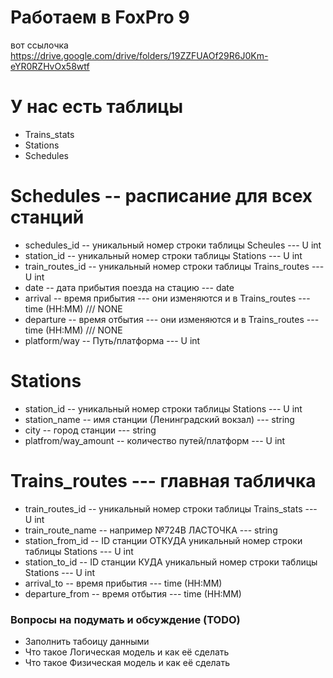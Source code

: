 #  Работаем в FoxPro 9

вот ссылочка 
https://drive.google.com/drive/folders/19ZZFUAOf29R6J0Km-eYR0RZHvOx58wtf

# У нас есть таблицы
 * Trains_stats
 * Stations
 * Schedules

# Schedules -- расписание для всех станций 
 * schedules_id -- уникальный номер строки таблицы Scheules --- U int
 * station_id -- уникальный номер строки таблицы Stations  --- U int 
 * train_routes_id -- уникальный номер строки таблицы Trains_routes --- U int 
 * date -- дата прибытия поезда на стацию --- date 
 * arrival -- время прибытия --- они изменяются и в Trains_routes --- time (HH:MM) ///  NONE
 * departure  -- время отбытия --- они изменяются и в Trains_routes --- time (HH:MM) /// NONE
 * platform/way  -- Путь/платформа --- U int


# Stations
 * station_id -- уникальный номер строки таблицы Stations --- U int
 * station_name -- имя станции (Ленинградский вокзал) --- string
 * city -- город станции --- string 
 * platfrom/way_amount -- количество путей/платформ --- U int

# Trains_routes --- главная табличка
 * train_routes_id -- уникальный номер строки таблицы Trains_stats --- U int
 * train_route_name -- например №724В ЛАСТОЧКА  --- string
 * station_from_id -- ID станции ОТКУДА уникальный номер строки таблицы Stations --- U int
 * station_to_id -- ID станции КУДА уникальный номер строки таблицы Stations  --- U int
 * arrival_to -- время прибытия --- time (HH:MM) 
 * departure_from  -- время отбытия --- time (HH:MM)

### Вопросы на подумать и обсуждение (TODO)
* Заполнить табоицу данными
* Что такое Логическая модель и как её сделать
* Что такое Физическая модель и как её сделать